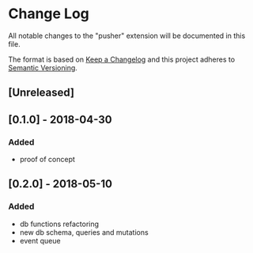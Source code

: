# Change Log

All notable changes to the "pusher" extension will be documented in this file.

The format is based on [Keep a Changelog](http://keepachangelog.com/en/1.0.0/)
and this project adheres to [Semantic Versioning](http://semver.org/spec/v2.0.0.html).

## [Unreleased]

## [0.1.0] - 2018-04-30

### Added

* proof of concept

## [0.2.0] - 2018-05-10

### Added

* db functions refactoring
* new db schema, queries and mutations
* event queue
